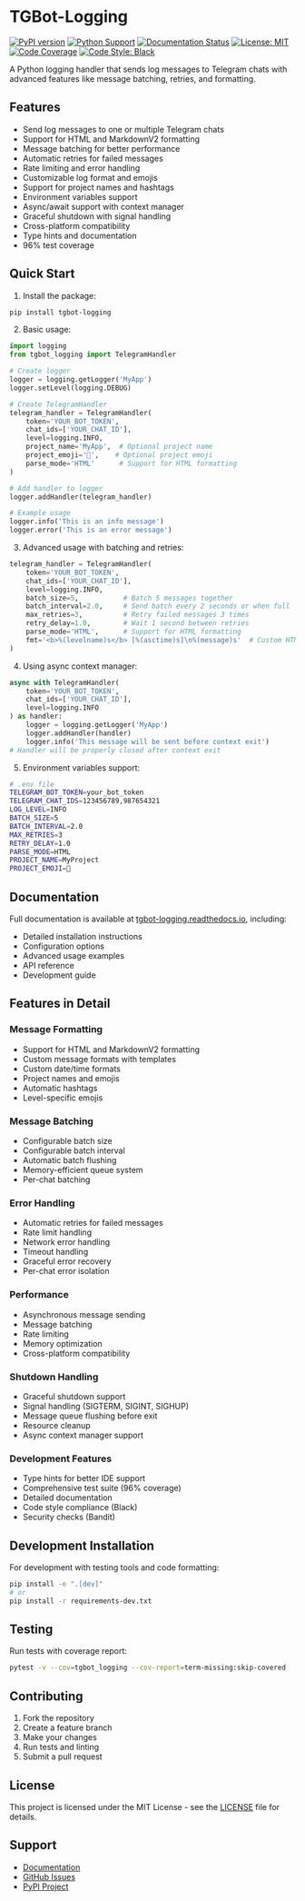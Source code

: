 # TGBot-Logging

[![PyPI version](https://badge.fury.io/py/tgbot-logging.svg)](https://badge.fury.io/py/tgbot-logging)
[![Python Support](https://img.shields.io/pypi/pyversions/tgbot-logging.svg)](https://pypi.org/project/tgbot-logging/)
[![Documentation Status](https://readthedocs.org/projects/tgbot-logging/badge/?version=latest)](https://tgbot-logging.readthedocs.io/en/latest/?badge=latest)
[![License: MIT](https://img.shields.io/badge/License-MIT-yellow.svg)](https://opensource.org/licenses/MIT)
[![Code Coverage](https://img.shields.io/badge/coverage-96%25-brightgreen.svg)](https://github.com/bykovk-pro/tgbot-logging)
[![Code Style: Black](https://img.shields.io/badge/code%20style-black-000000.svg)](https://github.com/psf/black)

A Python logging handler that sends log messages to Telegram chats with advanced features like message batching, retries, and formatting.

## Features

- Send log messages to one or multiple Telegram chats
- Support for HTML and MarkdownV2 formatting
- Message batching for better performance
- Automatic retries for failed messages
- Rate limiting and error handling
- Customizable log format and emojis
- Support for project names and hashtags
- Environment variables support
- Async/await support with context manager
- Graceful shutdown with signal handling
- Cross-platform compatibility
- Type hints and documentation
- 96% test coverage

## Quick Start

1. Install the package:
```bash
pip install tgbot-logging
```

2. Basic usage:
```python
import logging
from tgbot_logging import TelegramHandler

# Create logger
logger = logging.getLogger('MyApp')
logger.setLevel(logging.DEBUG)

# Create TelegramHandler
telegram_handler = TelegramHandler(
    token='YOUR_BOT_TOKEN',
    chat_ids=['YOUR_CHAT_ID'],
    level=logging.INFO,
    project_name='MyApp',  # Optional project name
    project_emoji='🚀',    # Optional project emoji
    parse_mode='HTML'      # Support for HTML formatting
)

# Add handler to logger
logger.addHandler(telegram_handler)

# Example usage
logger.info('This is an info message')
logger.error('This is an error message')
```

3. Advanced usage with batching and retries:
```python
telegram_handler = TelegramHandler(
    token='YOUR_BOT_TOKEN',
    chat_ids=['YOUR_CHAT_ID'],
    level=logging.INFO,
    batch_size=5,           # Batch 5 messages together
    batch_interval=2.0,     # Send batch every 2 seconds or when full
    max_retries=3,          # Retry failed messages 3 times
    retry_delay=1.0,        # Wait 1 second between retries
    parse_mode='HTML',      # Support for HTML formatting
    fmt='<b>%(levelname)s</b> [%(asctime)s]\n%(message)s'  # Custom HTML format
)
```

4. Using async context manager:
```python
async with TelegramHandler(
    token='YOUR_BOT_TOKEN',
    chat_ids=['YOUR_CHAT_ID'],
    level=logging.INFO
) as handler:
    logger = logging.getLogger('MyApp')
    logger.addHandler(handler)
    logger.info('This message will be sent before context exit')
# Handler will be properly closed after context exit
```

5. Environment variables support:
```bash
# .env file
TELEGRAM_BOT_TOKEN=your_bot_token
TELEGRAM_CHAT_IDS=123456789,987654321
LOG_LEVEL=INFO
BATCH_SIZE=5
BATCH_INTERVAL=2.0
MAX_RETRIES=3
RETRY_DELAY=1.0
PARSE_MODE=HTML
PROJECT_NAME=MyProject
PROJECT_EMOJI=🚀
```

## Documentation

Full documentation is available at [tgbot-logging.readthedocs.io](https://tgbot-logging.readthedocs.io/), including:

- Detailed installation instructions
- Configuration options
- Advanced usage examples
- API reference
- Development guide

## Features in Detail

### Message Formatting

- Support for HTML and MarkdownV2 formatting
- Custom message formats with templates
- Custom date/time formats
- Project names and emojis
- Automatic hashtags
- Level-specific emojis

### Message Batching

- Configurable batch size
- Configurable batch interval
- Automatic batch flushing
- Memory-efficient queue system
- Per-chat batching

### Error Handling

- Automatic retries for failed messages
- Rate limit handling
- Network error handling
- Timeout handling
- Graceful error recovery
- Per-chat error isolation

### Performance

- Asynchronous message sending
- Message batching
- Rate limiting
- Memory optimization
- Cross-platform compatibility

### Shutdown Handling

- Graceful shutdown support
- Signal handling (SIGTERM, SIGINT, SIGHUP)
- Message queue flushing before exit
- Resource cleanup
- Async context manager support

### Development Features

- Type hints for better IDE support
- Comprehensive test suite (96% coverage)
- Detailed documentation
- Code style compliance (Black)
- Security checks (Bandit)

## Development Installation

For development with testing tools and code formatting:

```bash
pip install -e ".[dev]"
# or
pip install -r requirements-dev.txt
```

## Testing

Run tests with coverage report:

```bash
pytest -v --cov=tgbot_logging --cov-report=term-missing:skip-covered
```

## Contributing

1. Fork the repository
2. Create a feature branch
3. Make your changes
4. Run tests and linting
5. Submit a pull request

## License

This project is licensed under the MIT License - see the [LICENSE](LICENSE) file for details.

## Support

- [Documentation](https://tgbot-logging.readthedocs.io/)
- [GitHub Issues](https://github.com/bykovk-pro/tgbot-logging/issues)
- [PyPI Project](https://pypi.org/project/tgbot-logging/)
